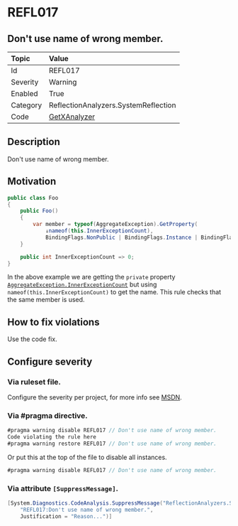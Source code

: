 # REFL017
## Don't use name of wrong member.

| Topic    | Value
| :--      | :--
| Id       | REFL017
| Severity | Warning
| Enabled  | True
| Category | ReflectionAnalyzers.SystemReflection
| Code     | [GetXAnalyzer](https://github.com/DotNetAnalyzers/ReflectionAnalyzers/blob/master/ReflectionAnalyzers/NodeAnalzers/GetXAnalyzer.cs)

## Description

Don't use name of wrong member.

## Motivation

```cs
public class Foo
{
    public Foo()
    {
        var member = typeof(AggregateException).GetProperty(
            ↓nameof(this.InnerExceptionCount), 
            BindingFlags.NonPublic | BindingFlags.Instance | BindingFlags.DeclaredOnly);
    }

    public int InnerExceptionCount => 0;
}
```

In the above example we are getting the `private` property [`AggregateException.InnerExceptionCount`](https://referencesource.microsoft.com/#mscorlib/system/AggregateException.cs,466) but using `nameof(this.InnerExceptionCount)` to get the name. This rule checks that the same member is used. 

## How to fix violations

Use the code fix.

<!-- start generated config severity -->
## Configure severity

### Via ruleset file.

Configure the severity per project, for more info see [MSDN](https://msdn.microsoft.com/en-us/library/dd264949.aspx).

### Via #pragma directive.
```C#
#pragma warning disable REFL017 // Don't use name of wrong member.
Code violating the rule here
#pragma warning restore REFL017 // Don't use name of wrong member.
```

Or put this at the top of the file to disable all instances.
```C#
#pragma warning disable REFL017 // Don't use name of wrong member.
```

### Via attribute `[SuppressMessage]`.

```C#
[System.Diagnostics.CodeAnalysis.SuppressMessage("ReflectionAnalyzers.SystemReflection", 
    "REFL017:Don't use name of wrong member.", 
    Justification = "Reason...")]
```
<!-- end generated config severity -->
